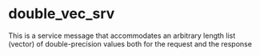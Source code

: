 # double_vec_srv

This is a service message that accommodates an arbitrary length list (vector) of double-precision values
both for the request and the response

    